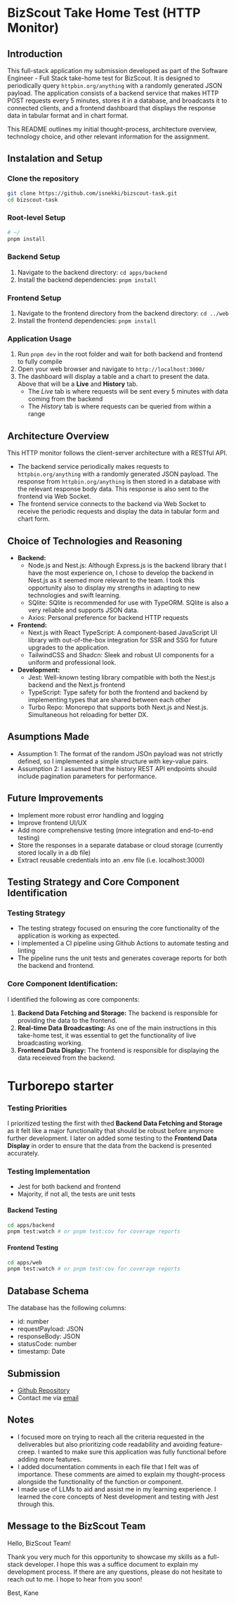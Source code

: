 # BizScout Take Home Test (HTTP Monitor)

## Introduction

This full-stack application my submission developed as part of the Software Engineer - Full Stack take-home test for BizScout. It is designed to periodically query `httpbin.org/anything` with a randomly generated JSON payload. The application consists of a backend service that makes HTTP POST requests every 5 minutes, stores it in a database, and broadcasts it to connected clients, and a frontend dashboard that displays the response data in tabular format and in chart format.

This README outlines my initial thought-process, architecture overview, technology choice, and other relevant information for the assignment.

## Instalation and Setup

### Clone the repository

```sh
git clone https://github.com/isnekki/bizscout-task.git
cd bizscout-task
```

### Root-level Setup

```sh
# ~/
pnpm install
```

### Backend Setup

1. Navigate to the backend directory: `cd apps/backend`
2. Install the backend dependencies: `pnpm install`

### Frontend Setup

1. Navigate to the frontend directory from the backend directory: `cd ../web`
2. Install the frontend dependencies: `pnpm install`

### Application Usage

1. Run `pnpm dev` in the root folder and wait for both backend and frontend to fully compile
2. Open your web browser and navigate to `http://localhost:3000/`
3. The dashboard will display a table and a chart to present the data. Above that will be a **Live** and **History** tab.
   - The _Live_ tab is where requests will be sent every 5 minutes with data coming from the backend
   - The _History_ tab is where requests can be queried from within a range

## Architecture Overview

This HTTP monitor follows the client-server architecture with a RESTful API.

- The backend service periodically makes requests to `httpbin.org/anything` with a randomly generated JSON payload. The response from `httpbin.org/anything` is then stored in a database with the relevant response body data. This response is also sent to the frontend via Web Socket.
- The frontend service connects to the backend via Web Socket to receive the periodic requests and display the data in tabular form and chart form.

## Choice of Technologies and Reasoning

- **Backend:**
  - Node.js and Nest.js: Although Express.js is the backend library that I have the most experience on, I chose to develop the backend in Nest.js as it seemed more relevant to the team. I took this opportunity also to display my strengths in adapting to new technologies and swift learning.
  - SQlite: SQlite is recommended for use with TypeORM. SQlite is also a very reliable and supports JSON data.
  - Axios: Personal preference for backend HTTP requests
- **Frontend:**
  - Next.js with React TypeScript: A component-based JavaScript UI library with out-of-the-box integration for SSR and SSG for future upgrades to the application.
  - TailwindCSS and Shadcn: Sleek and robust UI components for a uniform and professional look.
- **Development:**
  - Jest: Well-known testing library compatible with both the Nest.js backend and the Next.js frontend
  - TypeScript: Type safety for both the frontend and backend by implementing types that are shared between each other
  - Turbo Repo: Monorepo that supports both Next.js and Nest.js. Simultaneous hot reloading for better DX.

## Asumptions Made

- Assumption 1: The format of the random JSOn payload was not strictly defined, so I implemented a simple structure with key-value pairs.
- Assumption 2: I assumed that the history REST API endpoints should include pagination parameters for performance.

## Future Improvements

- Implement more robust error handling and logging
- Improve frontend UI/UX
- Add more comprehensive testing (more integration and end-to-end testing)
- Store the responses in a separate database or cloud storage (currently stored locally in a db file)
- Extract reusable credentials into an .env file (i.e. localhost:3000)

## Testing Strategy and Core Component Identification

### Testing Strategy

- The testing strategy focused on ensuring the core functionality of the application is working as expected.
- I implemented a CI pipeline using Github Actions to automate testing and linting
- The pipeline runs the unit tests and generates coverage reports for both the backend and frontend.

### Core Component Identification:

I identified the following as core components:

1. **Backend Data Fetching and Storage:** The backend is responsible for providing the data to the frontend.
2. **Real-time Data Broadcasting:** As one of the main instructions in this take-home test, it was essential to get the functionality of live broadcasting working.
3. **Frontend Data Display:** The frontend is responsible for displaying the data receieved from the backend.

# Turborepo starter

### Testing Priorities

I prioritized testing the first with thed **Backend Data Fetching and Storage** as it felt like a major functionality that should be robust before anymore further development. I later on added some testing to the **Frontend Data Display** in order to ensure that the data from the backend is presented accurately.

### Testing Implementation

- Jest for both backend and frontend
- Majority, if not all, the tests are unit tests

#### Backend Testing

```sh
cd apps/backend
pnpm test:watch # or pnpm test:cov for coverage reports
```

#### Frontend Testing

```sh
cd apps/web
pnpm test:watch # or pnpm test:cov for coverage reports
```

## Database Schema

The database has the following columns:

- id: number
- requestPayload: JSON
- responseBody: JSON
- statusCode: number
- timestamp: Date

## Submission

- [Github Repository](https://github.com/isnekki/bizscout-task)
- Contact me via [email](mailto:kane.kristofer.taylor@gmail.com)

## Notes

- I focused more on trying to reach all the criteria requested in the deliverables but also prioritizing code readability and avoiding feature-creep. I wanted to make sure this application was fully functional before adding more features.
- I added documentation comments in each file that I felt was of importance. These comments are aimed to explain my thought-process alongside the functionality of the function or component.
- I made use of LLMs to aid and assist me in my learning experience. I learned the core concepts of Nest development and testing with Jest through this.

## Message to the BizScout Team

Hello, BizScout Team!

Thank you very much for this opportunity to showcase my skills as a full-stack developer. I hope this was a suffice document to explain my development process. If there are any questions, please do not hesitate to reach out to me. I hope to hear from you soon!

Best,
Kane
